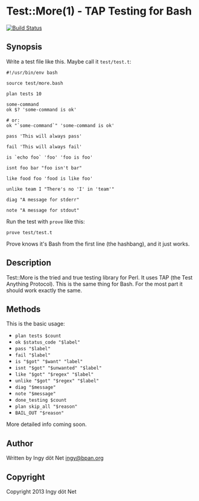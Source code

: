 Test::More(1) - TAP Testing for Bash
====================================

[![Build Status](https://travis-ci.org/ingydotnet/test-more-bash.png?branch=master)](https://travis-ci.org/ingydotnet/test-more-bash)

## Synopsis

Write a test file like this. Maybe call it `test/test.t`:

    #!/usr/bin/env bash

    source test/more.bash

    plan tests 10

    some-command
    ok $? 'some-command is ok'

    # or:
    ok "`some-command`" 'some-command is ok'

    pass 'This will always pass'

    fail 'This will always fail'

    is `echo foo` 'foo' 'foo is foo'

    isnt foo bar "foo isn't bar"

    like food foo 'food is like foo'

    unlike team I "There's no 'I' in 'team'"

    diag "A message for stderr"

    note "A message for stdout"

Run the test with `prove` like this:

    prove test/test.t

Prove knows it's Bash from the first line (the hashbang), and it just works.

## Description

Test::More is the tried and true testing library for Perl. It uses TAP (the
Test Anything Protocol). This is the same thing for Bash.  For the most part it
should work exactly the same.

## Methods

This is the basic usage:

* `plan tests $count`
* `ok $status_code "$label"`
* `pass "$label"`
* `fail "$label"`
* `is "$got" "$want" "label"`
* `isnt "$got" "$unwanted" "$label"`
* `like "$got" "$regex" "$label"`
* `unlike "$got" "$regex" "$label"`
* `diag "$message"`
* `note "$message"`
* `done_testing $count`
* `plan skip_all "$reason"`
* `BAIL_OUT "$reason"`

More detailed info coming soon.

## Author

Written by Ingy döt Net <ingy@bpan.org>

## Copyright

Copyright 2013 Ingy döt Net
